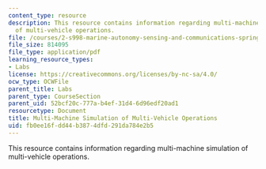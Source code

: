```yaml
---
content_type: resource
description: This resource contains information regarding multi-machine simulation
  of multi-vehicle operations.
file: /courses/2-s998-marine-autonomy-sensing-and-communications-spring-2012/fb0ee16fdd44b3874dfd291da784e2b5_MIT2_S998S12_Lab08.pdf
file_size: 814095
file_type: application/pdf
learning_resource_types:
- Labs
license: https://creativecommons.org/licenses/by-nc-sa/4.0/
ocw_type: OCWFile
parent_title: Labs
parent_type: CourseSection
parent_uid: 52bcf20c-777a-b4ef-31d4-6d96edf20ad1
resourcetype: Document
title: Multi-Machine Simulation of Multi-Vehicle Operations
uid: fb0ee16f-dd44-b387-4dfd-291da784e2b5
---
```

This resource contains information regarding multi-machine simulation of multi-vehicle operations.